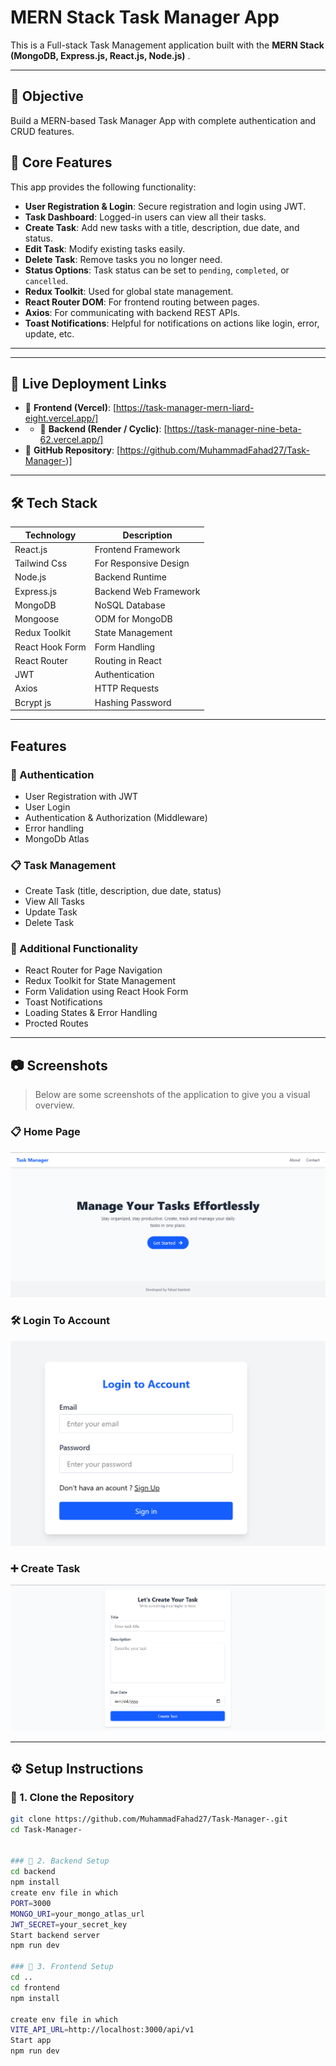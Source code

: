 #  MERN Stack Task Manager App

This is a  Full-stack Task Management application built with the **MERN Stack (MongoDB, Express.js, React.js, Node.js)** .

---

## 📌 Objective

Build a MERN-based Task Manager App with complete authentication and CRUD features.

## 📝 Core Features

This app provides the following functionality:

- **User Registration & Login**: Secure registration and login using JWT.
- **Task Dashboard**: Logged-in users can view all their tasks.
- **Create Task**: Add new tasks with a title, description, due date, and status.
- **Edit Task**: Modify existing tasks easily.
- **Delete Task**: Remove tasks you no longer need.
- **Status Options**: Task status can be set to `pending`, `completed`, or `cancelled`.
- **Redux Toolkit**: Used for global state management.
- **React Router DOM**: For frontend routing between pages.
- **Axios**: For communicating with backend REST APIs.
- **Toast Notifications**: Helpful for notifications  on actions like login, error, update, etc.

---


---

## 🚀 Live Deployment Links

- 🔗 **Frontend (Vercel)**: [https://task-manager-mern-liard-eight.vercel.app/]
- - 🔗 **Backend (Render / Cyclic)**: [https://task-manager-nine-beta-62.vercel.app/]
- 📂 **GitHub Repository**: [https://github.com/MuhammadFahad27/Task-Manager-)]

---

## 🛠️ Tech Stack

| Technology | Description |
|------------|-------------|
| React.js   | Frontend Framework |
| Tailwind Css | For Responsive Design |
| Node.js    | Backend Runtime |
| Express.js | Backend Web Framework |
| MongoDB    | NoSQL Database |
| Mongoose   | ODM for MongoDB |
| Redux Toolkit | State Management |
| React Hook Form | Form Handling |
| React Router | Routing in React |
| JWT        | Authentication |
| Axios      | HTTP Requests |
| Bcrypt js      | Hashing Password |

---

##  Features

### 🔐 Authentication
- User Registration with JWT
- User Login
- Authentication & Authorization (Middleware)
- Error handling
- MongoDb Atlas 

### 📋 Task Management
- Create Task (title, description, due date, status)
- View All Tasks
- Update Task
- Delete Task

### 🧰 Additional Functionality
- React Router for Page Navigation
- Redux Toolkit for State Management
- Form Validation using React Hook Form
- Toast Notifications
- Loading States & Error Handling
- Procted Routes
---
## 📷 Screenshots

> Below are some screenshots of the application to give you a visual overview.



### 📋 Home Page

![Dashboard](./screenshots/p1.PNG)

### 🛠️ Login To Account

![Create Task](./screenshots/p2.PNG)

### ➕ Create Task


![Edit Task](./screenshots/p3.PNG)

---

## ⚙️ Setup Instructions

### 🔁 1. Clone the Repository

```bash
git clone https://github.com/MuhammadFahad27/Task-Manager-.git
cd Task-Manager-


### 🔁 2. Backend Setup
cd backend
npm install
create env file in which
PORT=3000
MONGO_URI=your_mongo_atlas_url
JWT_SECRET=your_secret_key
Start backend server
npm run dev

### 🔁 3. Frontend Setup
cd ..
cd frontend
npm install

create env file in which
VITE_API_URL=http://localhost:3000/api/v1
Start app
npm run dev













